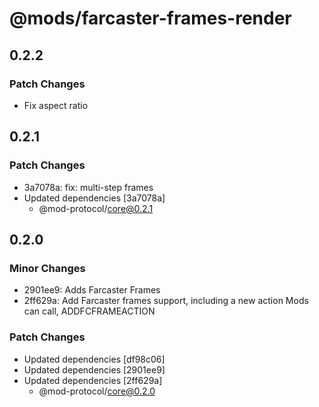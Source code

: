 # @mods/farcaster-frames-render

## 0.2.2

### Patch Changes

- Fix aspect ratio

## 0.2.1

### Patch Changes

- 3a7078a: fix: multi-step frames
- Updated dependencies [3a7078a]
  - @mod-protocol/core@0.2.1

## 0.2.0

### Minor Changes

- 2901ee9: Adds Farcaster Frames
- 2ff629a: Add Farcaster frames support, including a new action Mods can call, ADDFCFRAMEACTION

### Patch Changes

- Updated dependencies [df98c06]
- Updated dependencies [2901ee9]
- Updated dependencies [2ff629a]
  - @mod-protocol/core@0.2.0
